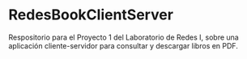 # RedesBookClientServer
Respositorio para el Proyecto 1 del Laboratorio de Redes I, sobre una aplicación cliente-servidor para consultar y descargar libros en PDF.
